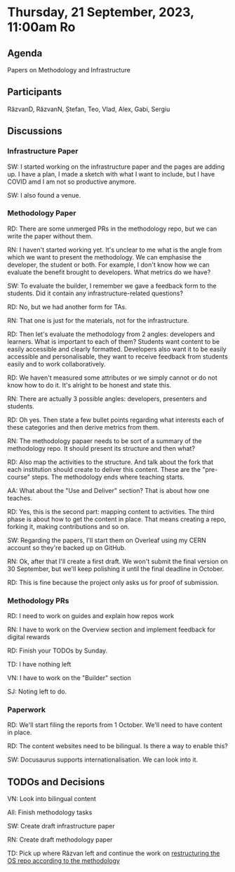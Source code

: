 # Thursday, 21 September, 2023, 11:00am Ro

## Agenda

Papers on Methodology and Infrastructure

## Participants

RăzvanD, RăzvanN, Ștefan, Teo, Vlad, Alex, Gabi, Sergiu

## Discussions

### Infrastructure Paper

SW: I started working on the infrastructure paper and the pages are adding up.
I have a plan, I made a sketch with what I want to include, but I have COVID amd I am not so productive anymore.

SW: I also found a venue.

### Methodology Paper

RD: There are some unmerged PRs in the methodology repo, but we can write the paper without them.

RN: I haven't started working yet.
It's unclear to me what is the angle from which we want to present the methodology.
We can emphasise the developer, the student or both.
For example, I don't know how we can evaluate the benefit brought to developers.
What metrics do we have?

SW: To evaluate the builder, I remember we gave a feedback form to the students.
Did it contain any infrastructure-related questions? 

RD: No, but we had another form for TAs.

RN: That one is just for the materials, not for the infrastructure.

RD: Then let's evaluate the methodology from 2 angles: developers and learners.
What is important to each of them?
Students want content to be easily accessible and clearly formatted.
Developers also want it to be easily accessible and personalisable, they want to receive feedback from students easily and to work collaboratively. 

RD: We haven't measured some attributes or we simply cannot or do not know how to do it.
It's alright to be honest and state this.

RN: There are actually 3 possible angles: developers, presenters and students.

RD: Oh yes. Then state a few bullet points regarding what interests each of these categories and then derive metrics from them.

RN: The methodology papaer needs to be sort of a summary of the methodology repo.
It should present its structure and then what?

RD: Also map the activities to the structure.
And talk about the fork that each institution should create to deliver this content.
These are the "pre-course" steps.
The methodology ends where teaching starts.

AA: What about the "Use and Deliver" section?
That is about how one teaches.

RD: Yes, this is the second part: mapping content to activities.
The third phase is about how to get the content in place.
That means creating a repo, forking it, making contributions and so on.

SW: Regarding the papers, I'll start them on Overleaf using my CERN account so they're backed up on GitHub.

RN: Ok, after that I'll create a first draft.
We won't submit the final version on 30 September, but we'll keep polishing it until the final deadline in October.

RD: This is fine because the project only asks us for proof of submission.

### Methodology PRs

RD: I need to work on guides and explain how repos work

RN: I have to work on the Overview section and implement feedback for digital rewards

RD: Finish your TODOs by Sunday.

TD: I have nothing left

VN: I have to work on the "Builder" section

SJ: Noting left to do.

### Paperwork

RD: We'll start filing the reports from 1 October.
We'll need to have content in place.

RD: The content websites need to be bilingual.
Is there a way to enable this?

SW: Docusaurus supports internationalisation.
We can look into it.

## TODOs and Decisions

VN: Look into bilingual content

All: Finish methodology tasks

SW: Create draft infrastructure paper

RN: Create draft methodology paper

TD: Pick up where Răzvan left and continue the work on [restructuring the OS repo according to the methodology](https://github.com/open-education-hub/operating-systems/pull/317)

